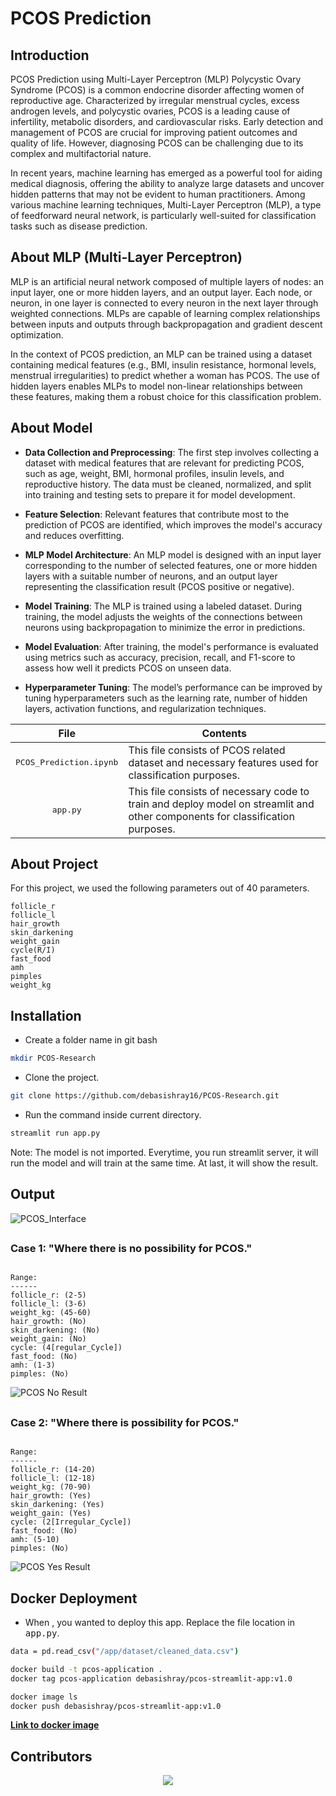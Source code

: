 # PCOS Prediction

## Introduction

PCOS Prediction using Multi-Layer Perceptron (MLP)
Polycystic Ovary Syndrome (PCOS) is a common endocrine disorder affecting women of reproductive age. Characterized by irregular menstrual cycles, excess androgen levels, and polycystic ovaries, PCOS is a leading cause of infertility, metabolic disorders, and cardiovascular risks. Early detection and management of PCOS are crucial for improving patient outcomes and quality of life. However, diagnosing PCOS can be challenging due to its complex and multifactorial nature.

In recent years, machine learning has emerged as a powerful tool for aiding medical diagnosis, offering the ability to analyze large datasets and uncover hidden patterns that may not be evident to human practitioners. Among various machine learning techniques, Multi-Layer Perceptron (MLP), a type of feedforward neural network, is particularly well-suited for classification tasks such as disease prediction.

## About MLP (Multi-Layer Perceptron)

MLP is an artificial neural network composed of multiple layers of nodes: an input layer, one or more hidden layers, and an output layer. Each node, or neuron, in one layer is connected to every neuron in the next layer through weighted connections. MLPs are capable of learning complex relationships between inputs and outputs through backpropagation and gradient descent optimization.

In the context of PCOS prediction, an MLP can be trained using a dataset containing medical features (e.g., BMI, insulin resistance, hormonal levels, menstrual irregularities) to predict whether a woman has PCOS. The use of hidden layers enables MLPs to model non-linear relationships between these features, making them a robust choice for this classification problem.

## About Model

- **Data Collection and Preprocessing**: The first step involves collecting a dataset with medical features that are relevant for predicting PCOS, such as age, weight, BMI, hormonal profiles, insulin levels, and reproductive history. The data must be cleaned, normalized, and split into training and testing sets to prepare it for model development.

- **Feature Selection**: Relevant features that contribute most to the prediction of PCOS are identified, which improves the model's accuracy and reduces overfitting.

- **MLP Model Architecture**: An MLP model is designed with an input layer corresponding to the number of selected features, one or more hidden layers with a suitable number of neurons, and an output layer representing the classification result (PCOS positive or negative).

- **Model Training**: The MLP is trained using a labeled dataset. During training, the model adjusts the weights of the connections between neurons using backpropagation to minimize the error in predictions.

- **Model Evaluation**: After training, the model's performance is evaluated using metrics such as accuracy, precision, recall, and F1-score to assess how well it predicts PCOS on unseen data.

- **Hyperparameter Tuning**: The model’s performance can be improved by tuning hyperparameters such as the learning rate, number of hidden layers, activation functions, and regularization techniques.

| File | Contents |
|:----------:|----------|
|<kbd> PCOS_Prediction.ipynb </kdb>| This file consists of PCOS related dataset and necessary features used for classification purposes. |
|<kbd> app.py </kbd> |This file consists of necessary code to train and deploy model on streamlit and other components for classification purposes. |

## About Project

For this project, we used the following parameters out of 40 parameters.

```text
follicle_r
follicle_l
hair_growth
skin_darkening
weight_gain
cycle(R/I)
fast_food
amh
pimples
weight_kg
```

## Installation

- Create a folder name in git bash

```bash
mkdir PCOS-Research
```

- Clone the project.

```bash
git clone https://github.com/debasishray16/PCOS-Research.git
```

- Run the command inside current directory.

```bash
streamlit run app.py
```

Note: The model is not imported. Everytime, you run streamlit server, it will run the model and will train at the same time.
At last, it will show the result.

## Output

![PCOS_Interface](/assets/images/PCOS_Interface.png)

##

### Case 1: "Where there is no possibility for PCOS."

```text

Range:
------
follicle_r: (2-5)
follicle_l: (3-6)
weight_kg: (45-60)
hair_growth: (No)
skin_darkening: (No)
weight_gain: (No)
cycle: (4[regular_Cycle])
fast_food: (No)
amh: (1-3)
pimples: (No)

```

![PCOS No Result](/assets/images/PCOS_No_Result_Interface.png)

##

### Case 2: "Where there is possibility for PCOS."

```text

Range:
------
follicle_r: (14-20)
follicle_l: (12-18)
weight_kg: (70-90)
hair_growth: (Yes)
skin_darkening: (Yes)
weight_gain: (Yes)
cycle: (2[Irregular_Cycle])
fast_food: (No)
amh: (5-10)
pimples: (No)

```

![PCOS Yes Result](/assets/images/PCOS_Yes_Result_Interface.png)

## Docker Deployment

- When , you wanted to deploy this app. Replace the file location in <kbd>app.py</kbd>.

```bash
data = pd.read_csv("/app/dataset/cleaned_data.csv")
```

```bash
docker build -t pcos-application .
docker tag pcos-application debasishray/pcos-streamlit-app:v1.0

docker image ls
docker push debasishray/pcos-streamlit-app:v1.0
```

**[Link to docker image](https://hub.docker.com/repository/docker/debasishray/pcos-streamlit-app/general)**


## Contributors

<div align="center">
    <a href="https://github.com/KartikeyL/PCOS_Prediction/graphs/contributors">
        <img src="https://contrib.rocks/image?repo=KartikeyL/PCOS_Prediction" />
    </a>
</div>
